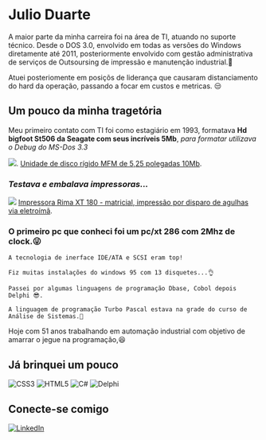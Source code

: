 
# Julio Duarte

A maior parte da minha carreira foi na área de TI, atuando no suporte técnico.
Desde o DOS 3.0, envolvido em todas as versões do Windows diretamente até 2011, posteriormente envolvido com gestão administrativa de serviços de Outsoursing de impressão e manutenção industrial.👀

Atuei posteriomente em posiçõs de liderança que causaram distanciamento do hard da operação, passando a focar em custos e metricas. 😒

## Um pouco da minha tragetória

Meu primeiro contato com TI foi como estagiário em 1993, formatava **Hd bigfoot St506 da Seagate com seus incríveis 5Mb**, *para formatar utilizava o Debug do MS-Dos 3.3*

![](https://blogger.googleusercontent.com/img/b/R29vZ2xl/AVvXsEjkKxNg8FAFT9SKYQlqLJZLVAH8qhBDCa544fz6-UWHXYRkgANdclkG9KIFL08v3s5TJ0OCNQCiPtrwOVZE9jbjTCIFpkFna6Rn3-9pibuqATws9pRyGcz3WPeMhfGsx_Rpjn49TxDH3eTqw9kcPNl8pTdUvotgsZMn6eIH-q0r19Tn1SIRjmwc5CpGEU0/s320/5.25_inch_MFM_hard_disk_drive%20(1).jpg).
[Unidade de disco rígido MFM de 5,25 polegadas 10Mb](https://en.wikipedia.org/wiki/ST506/ST412).

### *Testava e embalava impressoras...*

![](https://blogger.googleusercontent.com/img/b/R29vZ2xl/AVvXsEhgBgxYgthahJ5E-5E5LjL4qFh-z3v6kc0yCq_FaKBuuvBFMVYOgbK8i8tdjB8_iwOLTqM0CUOEyeQoFlAxueXENBCs0iP9YbUPB7DwbpL86DUzgfaDW5fFbu_C_a1hDALc_Y_nv2E1ovAcvlcFbgdZ1uiAX3Pnk7IS7hqIkdNHrUS4XENPVzmkWess50E/s320/Impressora-matricial-Rima-modelo-XT-180-22.png)
[Impressora Rima XT 180 - matricial, impressão por disparo de agulhas via eletroímã](https://sites.unoeste.br/museu/impressora-matricial-rima-xt-180/).

### **O primeiro pc que conheci foi um pc/xt 286 com 2Mhz de clock.😜**

    A tecnologia de inerface IDE/ATA e SCSI eram top!

    Fiz muitas instalações do windows 95 com 13 disquetes...👌

    Passei por algumas linguagens de programação Dbase, Cobol depois Delphi 😎.

    A linguagem de programação Turbo Pascal estava na grade do curso de Análise de Sistemas.👀

Hoje com 51 anos trabalhando em automação industrial com objetivo de amarrar o jegue na programação,😆

## Já brinquei um pouco

![CSS3](https://img.shields.io/badge/CSS3-1572B6?style=for-the-badge&logo=css3&logoColor=white) 
![HTML5](https://img.shields.io/badge/HTML5-E34F26?style=for-the-badge&logo=html5&logoColor=white)
![C#](https://img.shields.io/badge/C%23-239120?style=for-the-badge&logo=c-sharp&logoColor=white)
![Delphi](https://img.shields.io/badge/Delphi-CC342D?style=for-the-badge&logo=delphi&logoColor=white)

## Conecte-se comigo
[![LinkedIn](https://img.shields.io/badge/LinkedIn-0077B9?style=for-the-badge&logo=linkedin&logoColor=black)](https://www.linkedin.com/in/julio-duarte-43817b282/)

